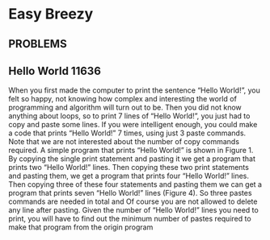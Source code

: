 # Easy Breezy

## PROBLEMS

## Hello World 11636

When you first made the computer to print the sentence “Hello World!”, you felt so happy, not
knowing how complex and interesting the world of programming and algorithm will turn out to be.
Then you did not know anything about loops, so to print 7 lines of “Hello World!”, you just had to
copy and paste some lines. If you were intelligent enough, you could make a code that prints “Hello
World!” 7 times, using just 3 paste commands. Note that we are not interested about the number
of copy commands required. A simple program that prints “Hello World!” is shown in Figure 1. By
copying the single print statement and pasting it we get a program that prints two “Hello World!” lines.
Then copying these two print statements and pasting them, we get a program that prints four “Hello
World!” lines. Then copying three of these four statements and pasting them we can get a program
that prints seven “Hello World!” lines (Figure 4). So three pastes commands are needed in total and
Of course you are not allowed to delete any line after pasting. Given the number of “Hello World!”
lines you need to print, you will have to find out the minimum number of pastes required to make that
program from the origin program
